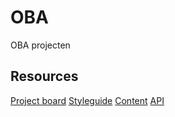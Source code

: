 # OBA
OBA projecten

## Resources

[Project board](https://github.com/fdnd-agency/oba/projects?type=classic)
[Styleguide]()
[Content]()
[API]()
